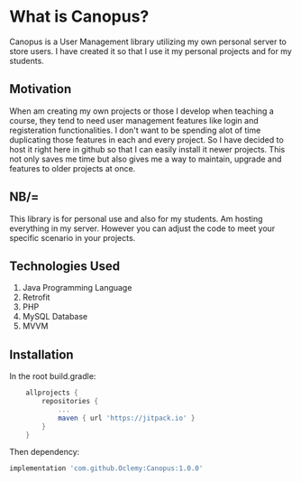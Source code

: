 # What is Canopus?
Canopus is a User Management library utilizing my own personal server to store users. I have created it so that I use it my personal projects and for my students.

## Motivation
When am creating my own projects or those I develop when teaching a course, they tend to need user management features like login and registeration functionalities. I don't want to
be spending alot of time duplicating those features in each and every project. So I have decided to host it right here in github so that I can easily install it newer projects. This
not only saves me time but also gives me a way to maintain, upgrade and features to older projects at once.

## NB/=
This library is for personal use and also for my students. Am hosting everything in my server. However you can adjust the code to meet your specific scenario in your projects.

## Technologies Used

1. Java Programming Language
2. Retrofit
3. PHP
4. MySQL Database
5. MVVM

## Installation
In the root build.gradle:
```groovy
	allprojects {
		repositories {
			...
			maven { url 'https://jitpack.io' }
		}
	}
```

Then dependency:

```groovy
implementation 'com.github.Oclemy:Canopus:1.0.0'
```

